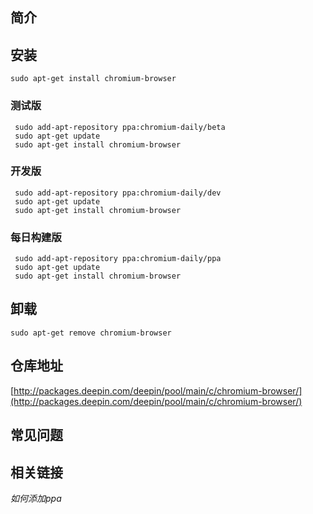 ## 简介


## 安装

`sudo apt-get install chromium-browser`

### 测试版

```
 sudo add-apt-repository ppa:chromium-daily/beta
 sudo apt-get update
 sudo apt-get install chromium-browser

```

### 开发版

```
 sudo add-apt-repository ppa:chromium-daily/dev
 sudo apt-get update
 sudo apt-get install chromium-browser

```
### 每日构建版

```
 sudo add-apt-repository ppa:chromium-daily/ppa
 sudo apt-get update
 sudo apt-get install chromium-browser

```

## 卸载

`sudo apt-get remove chromium-browser`

## 仓库地址

[http://packages.deepin.com/deepin/pool/main/c/chromium-browser/](http://packages.deepin.com/deepin/pool/main/c/chromium-browser/)


## 常见问题


## 相关链接

*如何添加ppa*